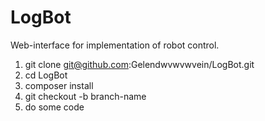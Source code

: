 # LogBot

Web-interface for implementation of robot control.

1. git clone git@github.com:Gelendwvwvwvein/LogBot.git
2. cd LogBot
3. composer install
4. git checkout -b branch-name
5. do some code
